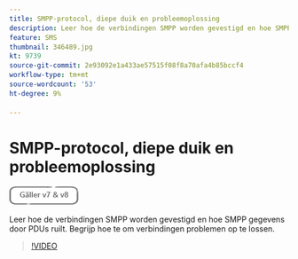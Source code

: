 ```yaml
---
title: SMPP-protocol, diepe duik en probleemoplossing
description: Leer hoe de verbindingen SMPP worden gevestigd en hoe SMPP gegevens door PDUs ruilt. Begrijp hoe te om verbindingen problemen op te lossen.
feature: SMS
thumbnail: 346489.jpg
kt: 9739
source-git-commit: 2e93092e1a433ae57515f08f8a70afa4b85bccf4
workflow-type: tm+mt
source-wordcount: '53'
ht-degree: 9%

---
```



# SMPP-protocol, diepe duik en probleemoplossing

![Geldt voor V7 en V8](../assets/V7-V8-stamp.png)

Leer hoe de verbindingen SMPP worden gevestigd en hoe SMPP gegevens door PDUs ruilt. Begrijp hoe te om verbindingen problemen op te lossen.

>[!VIDEO](https://video.tv.adobe.com/v/346489?quality=12)
